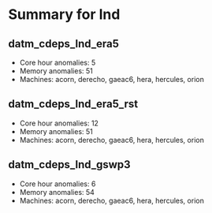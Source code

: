 # Summary for lnd

## datm_cdeps_lnd_era5
- Core hour anomalies: 5
- Memory anomalies: 51
- Machines: acorn, derecho, gaeac6, hera, hercules, orion

## datm_cdeps_lnd_era5_rst
- Core hour anomalies: 12
- Memory anomalies: 51
- Machines: acorn, derecho, gaeac6, hera, hercules, orion

## datm_cdeps_lnd_gswp3
- Core hour anomalies: 6
- Memory anomalies: 54
- Machines: acorn, derecho, gaeac6, hera, hercules, orion

